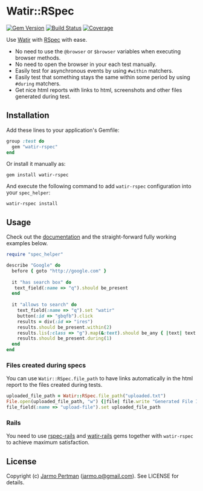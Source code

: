 # Watir::RSpec
[![Gem Version](https://badge.fury.io/rb/test-page.png)](http://badge.fury.io/rb/watir-rspec)
[![Build Status](https://api.travis-ci.org/watir/watir-rspec.png)](http://travis-ci.org/watir/watir-rspec)
[![Coverage](https://coveralls.io/repos/watir/watir-rspec/badge.png?branch=master)](https://coveralls.io/r/watir/watir-rspec)

Use [Watir](http://watir.com) with [RSpec](http://rspec.info) with ease.

* No need to use the `@browser` or `$browser` variables when executing browser methods.
* No need to open the browser in your each test manually.
* Easily test for asynchronous events by using `#within` matchers.
* Easily test that something stays the same within some period by using `#during` matchers.
* Get nice html reports with links to html, screenshots and other files generated during test.

## Installation

Add these lines to your application's Gemfile:

````ruby
group :test do
  gem "watir-rspec"
end
````

Or install it manually as:

    gem install watir-rspec

And execute the following command to add `watir-rspec` configuration into your `spec_helper`:

    watir-rspec install

## Usage

Check out the [documentation](http://rubydoc.info/gems/watir-rspec/frames) and the straight-forward fully working examples below.

````ruby
require "spec_helper"

describe "Google" do
  before { goto "http://google.com" }
  
  it "has search box" do
   text_field(:name => "q").should be_present
  end
  
  it "allows to search" do
    text_field(:name => "q").set "watir"
    button(:id => "gbqfb").click
    results = div(:id => "ires")
    results.should be_present.within(2)
    results.lis(:class => "g").map(&:text).should be_any { |text| text =~ /watir/ }
    results.should be_present.during(1)
  end
end
````

### Files created during specs

You can use `Watir::RSpec.file_path` to have links automatically in the html report
to the files created during tests.

```ruby
uploaded_file_path = Watir::RSpec.file_path("uploaded.txt")
File.open(uploaded_file_path, "w") {|file| file.write "Generated File Input"}
file_field(:name => "upload-file").set uploaded_file_path
```

### Rails

You need to use [rspec-rails](https://github.com/rspec/rspec-rails) and [watir-rails](https://github.com/watir/watir-rails) gems together with `watir-rspec` to achieve maximum satisfaction.

## License

Copyright (c) [Jarmo Pertman](https://github.com/jarmo) (jarmo.p@gmail.com). See LICENSE for details.
